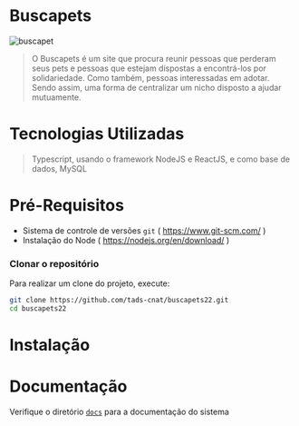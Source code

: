 # Buscapets

![buscapet](https://user-images.githubusercontent.com/48931095/143683762-55da4a19-c7c1-4acb-9f7b-2e824360db08.jpeg)

> O Buscapets é um site que procura reunir pessoas que perderam seus pets e pessoas que estejam dispostas a encontrá-los por solidariedade. Como também, pessoas interessadas em adotar. Sendo assim, uma forma de centralizar um nicho disposto a ajudar mutuamente.
# Tecnologias Utilizadas

>Typescript, usando o framework NodeJS e ReactJS, e como base de dados, MySQL
# Pré-Requisitos
- Sistema de controle de versões `git` ( https://www.git-scm.com/ )
- Instalação do Node  ( https://nodejs.org/en/download/ )

### Clonar o repositório

Para realizar um clone do projeto, execute:

```sh
git clone https://github.com/tads-cnat/buscapets22.git
cd buscapets22
```
# Instalação

# Documentação

>
Verifique o diretório [`docs`](./docs/) para a documentação do sistema
